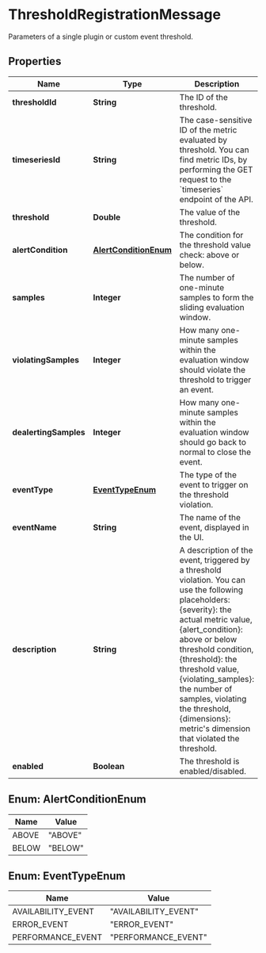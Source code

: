 

# ThresholdRegistrationMessage

Parameters of a single plugin or custom event threshold.

## Properties

| Name | Type | Description | Notes |
|------------ | ------------- | ------------- | -------------|
|**thresholdId** | **String** | The ID of the threshold. |  [optional] |
|**timeseriesId** | **String** | The case-sensitive ID of the metric evaluated by threshold.    You can find metric IDs, by performing the GET request to the &#x60;timeseries&#x60; endpoint of the API. |  [optional] |
|**threshold** | **Double** | The value of the threshold. |  [optional] |
|**alertCondition** | [**AlertConditionEnum**](#AlertConditionEnum) | The condition for the threshold value check: above or below. |  [optional] |
|**samples** | **Integer** | The number of one-minute samples to form the sliding evaluation window. |  [optional] |
|**violatingSamples** | **Integer** | How many one-minute samples within the evaluation window should violate the threshold to trigger an event. |  [optional] |
|**dealertingSamples** | **Integer** | How many one-minute samples within the evaluation window should go back to normal to close the event. |  [optional] |
|**eventType** | [**EventTypeEnum**](#EventTypeEnum) | The type of the event to trigger on the threshold violation. |  [optional] |
|**eventName** | **String** | The name of the event, displayed in the UI. |  [optional] |
|**description** | **String** | A description of the event, triggered by a threshold violation.    You can use the following placeholders:  {severity}: the actual metric value,  {alert_condition}: above or below threshold condition,  {threshold}: the threshold value,{violating_samples}: the number of samples, violating the threshold,  {dimensions}: metric&#39;s dimension that violated the threshold. |  [optional] |
|**enabled** | **Boolean** | The threshold is enabled/disabled. |  [optional] |



## Enum: AlertConditionEnum

| Name | Value |
|---- | -----|
| ABOVE | &quot;ABOVE&quot; |
| BELOW | &quot;BELOW&quot; |



## Enum: EventTypeEnum

| Name | Value |
|---- | -----|
| AVAILABILITY_EVENT | &quot;AVAILABILITY_EVENT&quot; |
| ERROR_EVENT | &quot;ERROR_EVENT&quot; |
| PERFORMANCE_EVENT | &quot;PERFORMANCE_EVENT&quot; |



